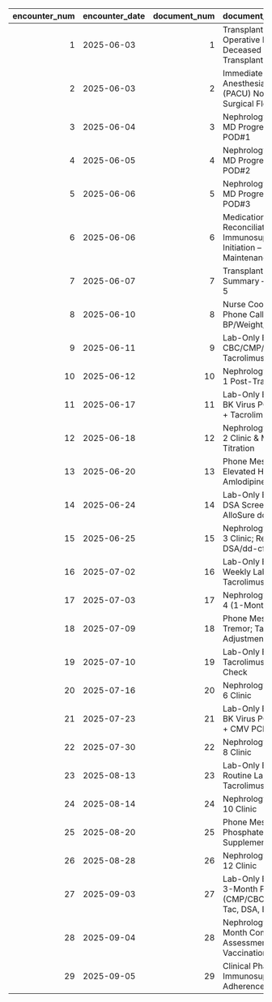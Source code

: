 |   encounter_num | encounter_date   |   document_num | document_title                                                                          |
|----------------:|:-----------------|---------------:|:----------------------------------------------------------------------------------------|
|               1 | 2025-06-03       |              1 | Transplant Surgery Operative Note – Deceased Donor Kidney Transplant                    |
|               2 | 2025-06-03       |              2 | Immediate Post-Anesthesia Care Unit (PACU) Note – Stable to Surgical Floor              |
|               3 | 2025-06-04       |              3 | Nephrology Inpatient MD Progress Note – POD#1                                           |
|               4 | 2025-06-05       |              4 | Nephrology Inpatient MD Progress Note – POD#2                                           |
|               5 | 2025-06-06       |              5 | Nephrology Inpatient MD Progress Note – POD#3                                           |
|               6 | 2025-06-06       |              6 | Medication Reconciliation & Immunosuppression Initiation – Induction & Maintenance Plan |
|               7 | 2025-06-07       |              7 | Transplant Discharge Summary – Hospital Day 5                                           |
|               8 | 2025-06-10       |              8 | Nurse Coordinator Phone Call – Home BP/Weight/UOP Check                                 |
|               9 | 2025-06-11       |              9 | Lab-Only Encounter – CBC/CMP/Mg/Phos + Tacrolimus Trough                                |
|              10 | 2025-06-12       |             10 | Nephrology Visit – Week 1 Post-Transplant Clinic                                        |
|              11 | 2025-06-17       |             11 | Lab-Only Encounter – BK Virus PCR (Baseline) + Tacrolimus Trough                        |
|              12 | 2025-06-18       |             12 | Nephrology Visit – Week 2 Clinic & Medication Titration                                 |
|              13 | 2025-06-20       |             13 | Phone Message – Elevated Home BP; Start Amlodipine                                      |
|              14 | 2025-06-24       |             14 | Lab-Only Encounter – DSA Screening + AlloSure dd-cfDNA                                  |
|              15 | 2025-06-25       |             15 | Nephrology Visit – Week 3 Clinic; Review DSA/dd-cfDNA                                   |
|              16 | 2025-07-02       |             16 | Lab-Only Encounter – Weekly Labs & Tacrolimus Trough                                    |
|              17 | 2025-07-03       |             17 | Nephrology Visit – Week 4 (1-Month) Clinic                                              |
|              18 | 2025-07-09       |             18 | Phone Message – Tremor; Tac Dose Adjustment                                             |
|              19 | 2025-07-10       |             19 | Lab-Only Encounter – Tacrolimus Trough Re-Check                                         |
|              20 | 2025-07-16       |             20 | Nephrology Visit – Week 6 Clinic                                                        |
|              21 | 2025-07-23       |             21 | Lab-Only Encounter – BK Virus PCR (Monthly) + CMV PCR Surveillance                      |
|              22 | 2025-07-30       |             22 | Nephrology Visit – Week 8 Clinic                                                        |
|              23 | 2025-08-13       |             23 | Lab-Only Encounter – Routine Labs + Tacrolimus Trough                                   |
|              24 | 2025-08-14       |             24 | Nephrology Visit – Week 10 Clinic                                                       |
|              25 | 2025-08-20       |             25 | Phone Message – Low Phosphate; Start Oral Supplement                                    |
|              26 | 2025-08-28       |             26 | Nephrology Visit – Week 12 Clinic                                                       |
|              27 | 2025-09-03       |             27 | Lab-Only Encounter – 3-Month Panel (CMP/CBC/Mg/Phos/UA; Tac, DSA, BK, CMV)              |
|              28 | 2025-09-04       |             28 | Nephrology Visit – 3-Month Comprehensive Assessment & Vaccination Review                |
|              29 | 2025-09-05       |             29 | Clinical Pharmacy Note – Immunosuppression Adherence & Education                        |
